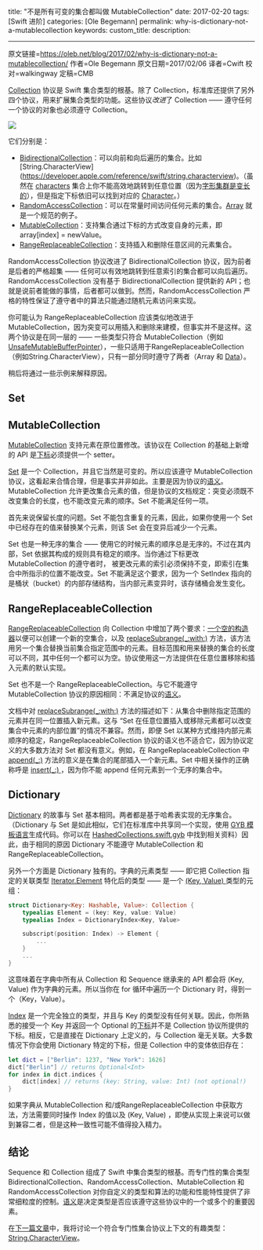 title: "不是所有可变的集合都叫做 MutableCollection"
date: 2017-02-20
tags: [Swift 进阶]
categories: [Ole Begemann]
permalink: why-is-dictionary-not-a-mutablecollection
keywords: 
custom_title: 
description: 

---
原文链接=https://oleb.net/blog/2017/02/why-is-dictionary-not-a-mutablecollection/
作者=Ole Begemann
原文日期=2017/02/06
译者=Cwift
校对=walkingway
定稿=CMB

<!--此处开始正文-->

[Collection](https://developer.apple.com/reference/swift/collection) 协议是 Swift 集合类型的根基。除了 Collection，标准库还提供了另外四个协议，用来扩展集合类型的功能。这些协议*改进*了 Collection —— 遵守任何一个协议的对象也必须遵守 Collection。

![](https://oleb.net/media/swift-3-collection-protocols-diagram-v2.png)

<!--more-->

它们分别是：

* [BidirectionalCollection](https://developer.apple.com/reference/swift/bidirectionalcollection)：可以向前和向后遍历的集合。比如 [String.CharacterView] (https://developer.apple.com/reference/swift/string.characterview)。（虽然在 [characters](https://developer.apple.com/reference/swift/string/1540072-characters) 集合上你不能高效地跳转到任意位置（因为[字形集群是变长的](https://oleb.net/blog/2016/08/swift-3-strings/)），但是指定下标依旧可以找到对应的 [Character](https://developer.apple.com/reference/swift/character)。）
* [RandomAccessCollection](https://developer.apple.com/reference/swift/randomaccesscollection)：可以在常量时间访问任何元素的集合。[Array](https://developer.apple.com/reference/swift/array) 就是一个规范的例子。
* [MutableCollection](https://developer.apple.com/reference/swift/mutablecollection)：支持集合通过下标的方式改变自身的元素，即 array[index] = newValue。
* [RangeReplaceableCollection](https://developer.apple.com/reference/swift/rangereplaceablecollection)：支持插入和删除任意区间的元素集合。

RandomAccessCollection 协议改进了 BidirectionalCollection 协议，因为前者是后者的严格超集 —— 任何可以有效地跳转到任意索引的集合都可以向后遍历。RandomAccessCollection 没有基于 BidirectionalCollection 提供新的 API；也就是说前者能做的事情，后者都可以做到。然而，RandomAccessCollection 严格的特性保证了遵守者中的算法只能通过随机元素访问来实现。

你可能认为 RangeReplaceableCollection 应该类似地改进于 MutableCollection，因为突变可以用插入和删除来建模，但事实并不是这样。这两个协议是在同一层的 —— 一些类型只符合 MutableCollection（例如 [UnsafeMutableBufferPointer](https://developer.apple.com/reference/swift/unsafemutablebufferpointer)），一些只适用于RangeReplaceableCollection（例如String.CharacterView），只有一部分同时遵守了两者（Array 和 [Data](https://developer.apple.com/reference/foundation/data)）。

稍后将通过一些示例来解释原因。

## Set
## MutableCollection

[MutableCollection](https://developer.apple.com/reference/swift/mutablecollection) 支持元素在原位置修改。该协议在 Collection 的基础上新增的 API 是[下标](https://developer.apple.com/reference/swift/mutablecollection/1640969-subscript)必须提供一个 setter。

[Set](https://developer.apple.com/reference/swift/set) 是一个 Collection，并且它当然是可变的。所以应该遵守 MutableCollection 协议，这看起来合情合理，但是事实并非如此。主要是因为协议的[语义](https://oleb.net/blog/2016/12/protocols-have-semantics/)。MutableCollection 允许更改集合元素的值，但是协议的文档规定：突变必须既不改变集合的长度，也不能改变元素的顺序。Set 不能满足任何一项。

首先来说保留长度的问题。Set 不能包含重复的元素，因此，如果你使用一个 Set 中已经存在的值来替换某个元素，则该 Set 会在变异后减少一个元素。

Set 也是一种无序的集合 —— 使用它的时候元素的顺序总是无序的。不过在其内部，Set 依据其构成的规则具有稳定的顺序。当你通过下标更改 MutableCollection 的遵守者时， 被更改元素的索引必须保持不变，即索引在集合中所指示的位置不能改变。Set 不能满足这个要求，因为一个 SetIndex 指向的是桶状（bucket）的内部存储结构，当内部元素变异时，该存储桶会发生变化。

## RangeReplaceableCollection

[RangeReplaceableCollection](https://developer.apple.com/reference/swift/rangereplaceablecollection) 向 Collection 中增加了两个要求：[一个空的构造器](https://developer.apple.com/reference/swift/rangereplaceablecollection/1641467-init)以便可以创建一个新的空集合，以及 [replaceSubrange(_:with:)](https://developer.apple.com/reference/swift/rangereplaceablecollection/1641256-replacesubrange) 方法，该方法用另一个集合替换当前集合指定范围中的元素。目标范围和用来替换的集合的长度可以不同，其中任何一个都可以为空。协议使用这一方法提供在任意位置移除和插入元素的默认实现。

Set 也不是一个 RangeReplaceableCollection。与它不能遵守 MutableCollection 协议的原因相同：不满足协议的[语义](https://oleb.net/blog/2016/12/protocols-have-semantics/)。

文档中对 [replaceSubrange(_:with:)](https://developer.apple.com/reference/swift/rangereplaceablecollection/1641256-replacesubrange) 方法的描述如下：从集合中删除指定范围的元素并在同一位置插入新元素。这与 “Set 在任意位置插入或移除元素都可以改变集合中元素的内部位置”的情况不兼容。然而，即便 Set 以某种方式维持内部元素顺序的稳定，RangeReplaceableCollection 协议的语义也不适合它，因为协议定义的大多数方法对 Set 都没有意义。例如，在 RangeReplaceableCollection 中 [append(_:)](https://developer.apple.com/reference/swift/rangereplaceablecollection/1641557-append) 方法的意义是在集合的尾部插入一个新元素。Set 中相关操作的正确称呼是 [insert(_:) ](https://developer.apple.com/reference/swift/set/1541375-insert)，因为你不能 append 任何元素到一个无序的集合中。

## Dictionary

[Dictionary](https://developer.apple.com/reference/swift/dictionary) 的故事与 Set 基本相同。两者都是基于哈希表实现的无序集合。（Dictionary 与 Set 是如此相似，它们在标准库中共享同一个实现，使用 [GYB 模板语言](https://lists.swift.org/pipermail/swift-users/Week-of-Mon-20151207/000226.html)生成代码。你可以在 [HashedCollections.swift.gyb](https://github.com/apple/swift/blob/master/stdlib/public/core/HashedCollections.swift.gyb) 中找到相关资料）因此，由于相同的原因 Dictionary 不能遵守 MutableCollection 和 RangeReplaceableCollection。

另外一个方面是 Dictionary 独有的。字典的元素类型 —— 即它把 Collection 指定的关联类型 [Iterator.Element](https://developer.apple.com/reference/swift/iteratorprotocol/element) 特化后的类型 —— 是一个 [(Key, Value) ](https://developer.apple.com/reference/swift/dictionary/element) 类型的元组：

```swift
struct Dictionary<Key: Hashable, Value>: Collection {
    typealias Element = (key: Key, value: Value)
    typealias Index = DictionaryIndex<Key, Value>

    subscript(position: Index) -> Element {
        ...
    }
    ...
}
```

这意味着在字典中所有从 Collection 和 Sequence 继承来的 API 都会将 (Key, Value) 作为字典的元素。所以当你在 for 循环中遍历一个 Dictionary 时，得到一个（Key，Value）。

[Index](https://developer.apple.com/reference/swift/dictionary.index) 是一个完全独立的类型，并且与 Key 的类型没有任何关联。因此，你所熟悉的接受一个 Key 并返回一个 Optional<Value> 的[下标](https://developer.apple.com/reference/swift/dictionary/1540848-subscript)并不是 Collection 协议所提供的下标。相反，它是直接在 Dictionary 上定义的，与 Collection 毫无关联。大多数情况下你会使用 Dictionary 特定的下标，但是 Collection 中的变体依旧存在：

```swift
let dict = ["Berlin": 1237, "New York": 1626]
dict["Berlin"] // returns Optional<Int>
for index in dict.indices {
    dict[index] // returns (key: String, value: Int) (not optional!)
}
```

如果字典从 MutableCollection 和/或RangeReplaceableCollection 中获取方法，方法需要同时操作 Index 的值以及 (Key, Value) ，即使从实现上来说可以做到兼容二者，但是这种一致性可能不值得投入精力。

## 结论

Sequence 和 Collection 组成了 Swift 中集合类型的根基。而专门性的集合类型 BidirectionalCollection、RandomAccessCollection、MutableCollection 和 RandomAccessCollection 对你自定义的类型和算法的功能和性能特性提供了非常细粒度的控制。[语义](https://oleb.net/blog/2016/12/protocols-have-semantics/)是决定类型是否应该遵守这些协议中的一个或多个的重要因素。

在[下一篇文章](https://oleb.net/blog/2017/02/why-is-string-characterview-not-a-mutablecollection/)中，我将讨论一个符合专门性集合协议上下文的有趣类型：[ String.CharacterView](https://developer.apple.com/reference/swift/string.characterview)。